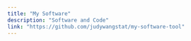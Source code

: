 ```yaml
---
title: "My Software"
description: "Software and Code"
link: "https://github.com/judywangstat/my-software-tool"
---
```

